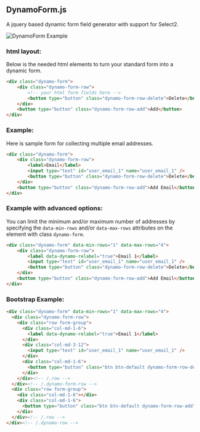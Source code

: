 ## DynamoForm.js

A jquery based dynamic form field generator with support for Select2.

![DynamoForm Example](https://github.com/MESD/DynamoForm/blob/master/demo/DynamoForm.png "DynamoForm Example")

### html layout:

Below is the needed html elements to turn your standard form into a dynamic
form.

``` html
<div class="dynamo-form">
    <div class="dynamo-form-row">
        <!-- your html form fields here -->
        <button type="button" class="dynamo-form-row-delete">Delete</button>
    </div>
    <button type="button" class="dynamo-form-row-add">Add</button>
</div>
```


### Example:

Here is sample form for collecting multiple email addresses.

``` html
<div class="dynamo-form">
    <div class="dynamo-form-row">
        <label>Email</label>
        <input type="text" id="user_email_1" name="user_email_1" />
        <button type="button" class="dynamo-form-row-delete">Delete</button>
    </div>
    <button type="button" class="dynamo-form-row-add">Add Email</button>
</div>
```


### Example with advanced options:

You can limit the minimum and/or maximum number of addresses by specifying the
`data-min-rows` and/or `data-max-rows` attributes on the element with class
`dynamo-form`.

``` html
<div class="dynamo-form" data-min-rows="1" data-max-rows="4">
    <div class="dynamo-form-row">
        <label data-dynamo-relabel="true">Email 1</label>
        <input type="text" id="user_email_1" name="user_email_1" />
        <button type="button" class="dynamo-form-row-delete">Delete</button>
    </div>
    <button type="button" class="dynamo-form-row-add">Add Email</button>
</div>
```


### Bootstrap Example:

``` html
<div class="dynamo-form" data-min-rows="1" data-max-rows="4">
  <div class="dynamo-form-row">
    <div class="row form-group">
      <div class="col-md-1-6">
        <label data-dynamo-relabel="true">Email 1</label>
      </div>
      <div class="col-md-3-12">
        <input type="text" id="user_email_1" name="user_email_1" />
      </div>
      <div class="col-md-1-6">
        <button type="button" class="btn btn-default dynamo-form-row-delete">Delete</button>
      </div>
    </div><!-- /.row -->
  </div><!-- /.dynamo-form-row -->
  <div class="row form-group">
    <div class="col-md-1-6"></div>
    <div class="col-md-1-6">
      <button type="button" class="btn btn-default dynamo-form-row-add">Add Email</button>
    </div>
  </div><!-- /.row -->
</div><!-- /.dynamo-row -->
```